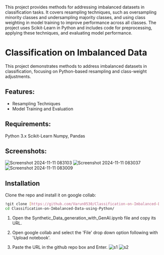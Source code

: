 This project provides methods for addressing imbalanced datasets in classification tasks. It covers resampling techniques, such as oversampling minority classes and undersampling majority classes, and using class weighting in model training to improve performance across all classes. The project uses Scikit-Learn in Python and includes code for preprocessing, applying these techniques, and evaluating model performance.
# Classification on Imbalanced Data

This project demonstrates methods to address imbalanced datasets in classification, focusing on Python-based resampling and class-weight adjustments.

## Features:
- Resampling Techniques
- Model Training and Evaluation

## Requirements:
Python 3.x
Scikit-Learn
Numpy, Pandas

## Screenshots:
![Screenshot 2024-11-11 083103](https://github.com/user-attachments/assets/5c4b9420-e353-45d9-9991-0117e2ac343d)
![Screenshot 2024-11-11 083037](https://github.com/user-attachments/assets/054f9338-660b-4331-9acf-e108e252a394)
![Screenshot 2024-11-11 083009](https://github.com/user-attachments/assets/3d328205-ee88-4f52-99e3-dc0f72ae81db)


## Installation
Clone the repo and install it on google collab:
```bash
!git clone [https://github.com/Varun0530/Classification-on-Imbalanced-Data-using-Python]
cd Classification-on-Imbalanced-Data-using-Python/
```
1) Open the Synthetic_Data_generation_with_GenAI.ipynb file and copy its URL.

2) Open google collab and select the 'File' drop down option following with 'Upload notebook'.

3) Paste the URL in the github repo box and Enter.
![s1](https://github.com/user-attachments/assets/ec59c43a-ce95-48dc-95b5-f24643ff902d)
![s2](https://github.com/user-attachments/assets/d6e65a5e-ac75-4925-850c-03f27d38f474)
